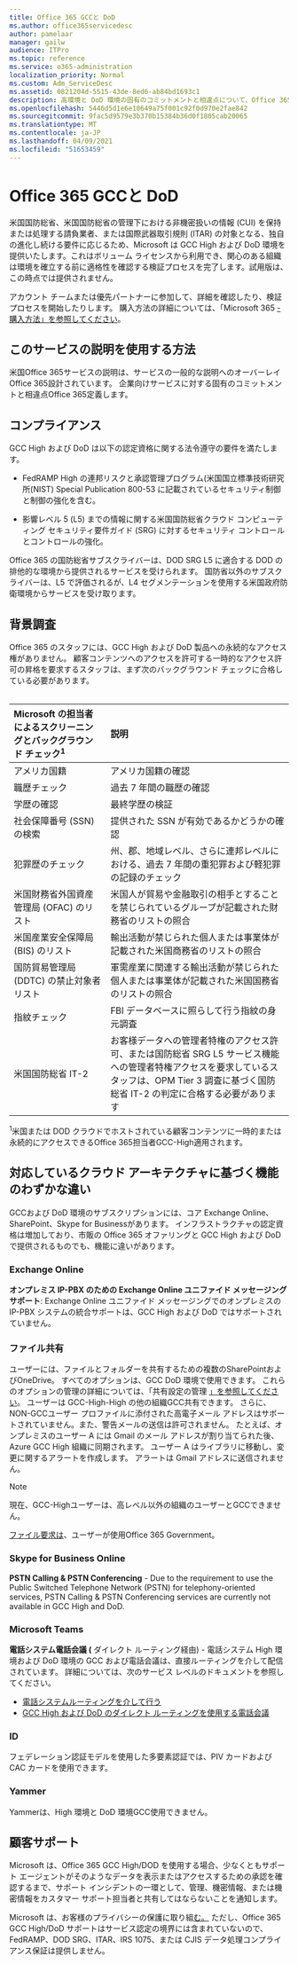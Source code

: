 ```yaml
---
title: Office 365 GCCと DoD
ms.author: office365servicedesc
author: pamelaar
manager: gailw
audience: ITPro
ms.topic: reference
ms.service: o365-administration
localization_priority: Normal
ms.custom: Adm_ServiceDesc
ms.assetid: 0821204d-5515-43de-8ed6-ab84bd1693c1
description: 高環境と DoD 環境の固有のコミットメントと相違点について、Office 365 GCC商用環境と比較Office 365説明します。
ms.openlocfilehash: 5446d5d1e6e10649a75f001c92f0d970e2fae842
ms.sourcegitcommit: 9fac5d9579e3b370b15384b36d0f1805cab20065
ms.translationtype: MT
ms.contentlocale: ja-JP
ms.lasthandoff: 04/09/2021
ms.locfileid: "51653459"
---
```

# <a name="office-365-gcc-high-and-dod"></a>Office 365 GCCと DoD

米国国防総省、米国国防総省の管理下における非機密扱いの情報 (CUI) を保持または処理する請負業者、または国際武器取引規則 (ITAR) の対象となる、独自の進化し続ける要件に応じるため、Microsoft は GCC High および DoD 環境を提供いたします。これはボリューム ライセンスから利用でき、関心のある組織は環境を確立する前に適格性を確認する検証プロセスを完了します。試用版は、この時点では提供されません。 
  
アカウント チームまたは優先パートナーに参加して、詳細を確認したり、検証プロセスを開始したりします。 購入方法の詳細については、「Microsoft 365 [- 購入方法」を参照してください](./microsoft-365-government-how-to-buy.md)。
  
## <a name="how-to-use-this-service-description"></a>このサービスの説明を使用する方法

米国Office 365サービスの説明は、サービスの一般的な説明へのオーバーレイOffice 365設計されています。 企業向けサービスに対する固有のコミットメントと相違点Office 365定義します。
  
## <a name="compliance"></a>コンプライアンス

GCC High および DoD は以下の認定資格に関する法令遵守の要件を満たします。 
  
- FedRAMP High の連邦リスクと承認管理プログラム(米国国立標準技術研究所(NIST) Special Publication 800-53 に記載されているセキュリティ制御と制御の強化を含む。
    
- 影響レベル 5 (L5) までの情報に関する米国国防総省クラウド コンピューティング セキュリティ要件ガイド (SRG) に対するセキュリティ コントロールとコントロールの強化。
    
Office 365 の国防総省サブスクライバーは、DOD SRG L5 に適合する DOD の排他的な環境から提供されるサービスを受けられます。 国防省以外のサブスクライバーは、L5 で評価されるが、L4 セグメンテーションを使用する米国政府防衛環境からサービスを受け取ります。
  
## <a name="background-screening"></a>背景調査

Office 365 のスタッフには、GCC High および DoD 製品への永続的なアクセス権がありません。 顧客コンテンツへのアクセスを許可する一時的なアクセス許可の昇格を要求するスタッフは、まず次のバックグラウンド チェックに合格している必要があります。<br><br>
  
| Microsoft の担当者によるスクリーニングとバックグラウンド チェック<sup>1</sup> | 説明 |
|:-----|:-----|
|アメリカ国籍  <br/> |アメリカ国籍の確認  <br/> |
|職歴チェック  <br/> |過去 7 年間の職歴の確認  <br/> |
|学歴の確認  <br/> |最終学歴の検証  <br/> |
|社会保障番号 (SSN) の検索  <br/> |提供された SSN が有効であるかどうかの確認  <br/> |
|犯罪歴のチェック  <br/> |州、郡、地域レベル、さらに連邦レベルにおける、過去 7 年間の重犯罪および軽犯罪の記録のチェック  <br/> |
|米国財務省外国資産管理局 (OFAC) のリスト  <br/> |米国人が貿易や金融取引の相手とすることを禁じられているグループが記載された財務省のリストの照合  <br/> |
|米国産業安全保障局 (BIS) のリスト  <br/> |輸出活動が禁じられた個人または事業体が記載された米国商務省のリストの照合  <br/> |
|国防貿易管理局 (DDTC) の禁止対象者リスト  <br/> |軍需産業に関連する輸出活動が禁じられた個人または事業体が記載された米国国務省のリストの照合  <br/> |
|指紋チェック  <br/> |FBI データベースに照らして行う指紋の身元調査  <br/> |
|米国国防総省 IT-2  <br/> |お客様データへの管理者特権のアクセス許可、または国防総省 SRG L5 サービス機能への管理者特権アクセスを要求しているスタッフは、OPM Tier 3 調査に基づく国防総省 IT-2 の判定に合格する必要があります  <br/> |

<sup>1</sup>米国または DOD クラウドでホストされている顧客コンテンツに一時的または永続的にアクセスできるOffice 365担当者GCC-High適用されます。
## <a name="feature-nuances-based-on-compliant-cloud-architecture"></a>対応しているクラウド アーキテクチャに基づく機能のわずかな違い

GCCおよび DoD 環境のサブスクリプションには、コア Exchange Online、SharePoint、Skype for Businessがあります。 インフラストラクチャの認定資格は増加しており、市販の Office 365 オファリングと GCC High および DoD で提供されるものでも、機能に違いがあります。
  
### <a name="exchange-online"></a>Exchange Online

 **オンプレミス IP-PBX のための Exchange Online ユニファイド メッセージング サポート**: Exchange Online ユニファイド メッセージングでのオンプレミスの IP-PBX システムの統合サポートは、GCC High および DoD ではサポートされていません。 
  
### <a name="file-sharing"></a>ファイル共有

ユーザーには、ファイルとフォルダーを共有するための複数のSharePointおよびOneDrive。 すべてのオプションは、GCC DoD 環境で使用できます。 これらのオプションの管理の詳細については、「共有設定の管理 [」を参照してください](/sharepoint/turn-external-sharing-on-or-off)。 ユーザーは GCC-High-High の他の組織GCC共有できます。 さらに、NON-GCCユーザー プロファイルに添付された高電子メール アドレスはサポートされていません。また、警告メールの送信は許可されません。 たとえば、オンプレミスのユーザー A には Gmail のメール アドレスが割り当てられた後、Azure GCC High 組織に同期されます。 ユーザー A はライブラリに移動し、変更に関するアラートを作成します。 アラートは Gmail アドレスに送信されません。

> [!NOTE]
> 現在、GCC-Highユーザーは、高レベル以外の組織のユーザーとGCCできません。

[ファイル要求は](https://support.office.com/article/f54aa7f8-2589-4421-b351-d415fc3b83af)、ユーザーが使用Office 365 Government。

### <a name="skype-for-business-online"></a>Skype for Business Online

 **PSTN Calling &amp; PSTN Conferencing** - Due to the requirement to use the Public Switched Telephone Network (PSTN) for telephony-oriented services, PSTN Calling &amp; PSTN Conferencing services are currently not available in GCC High and DoD.

### <a name="microsoft-teams"></a>Microsoft Teams

**電話システム電話会議 (** ダイレクト ルーティング経由) - 電話システム High 環境および DoD 環境の GCC および電話会議は、直接ルーティングを介して配信されています。 詳細については、次のサービス レベルのドキュメントを参照してください。

- [電話システムルーティングを介して行う](/microsoftteams/here-s-what-you-get-with-phone-system)
- [GCC High および DoD のダイレクト ルーティングを使用する電話会議](/microsoftteams/audio-conferencing-with-direct-routing-for-gcch-and-dod)

### <a name="identity"></a>ID

フェデレーション認証モデルを使用した多要素認証では、PIV カードおよび CAC カードを使用できます。
  
### <a name="yammer"></a>Yammer

Yammerは、High 環境と DoD 環境GCC使用できません。
  
## <a name="customer-support"></a>顧客サポート

Microsoft は、Office 365 GCC High/DOD を使用する場合、少なくともサポート エージェントがそのようなデータを表示またはアクセスするための承認を確認するまで、サポート インシデントの一環として、管理、機密情報、または機密情報をカスタマー サポート担当者と共有してはならないことを通知します。

Microsoft は、お客様のプライバシーの保護に取り組[む。](https://privacy.microsoft.com/privacystatement) ただし、Office 365 GCC High/DoD サポートはサービス認定の境界には含まれていないので、FedRAMP、DOD SRG、ITAR、IRS 1075、または CJIS データ処理コンプライアンス保証は提供しません。